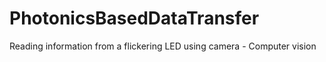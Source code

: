 # PhotonicsBasedDataTransfer
Reading information from a flickering LED using camera - Computer vision  
